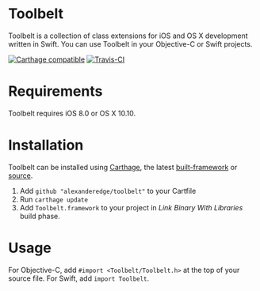 # Toolbelt
Toolbelt is a collection of class extensions for iOS and OS X development written in Swift. You can use Toolbelt in your Objective-C or Swift projects.

[![Carthage compatible](https://img.shields.io/badge/Carthage-compatible-4BC51D.svg?style=flat)](https://github.com/Carthage/Carthage) [![Travis-CI](https://travis-ci.org/alexanderedge/Toolbelt.svg?branch=master)](https://travis-ci.org/alexanderedge/Toolbelt)

# Requirements
Toolbelt requires iOS 8.0 or OS X 10.10.

# Installation
Toolbelt can be installed using [Carthage](https://github.com/Carthage/Carthage), the latest [built-framework](https://github.com/alexanderedge/Toolbelt/releases/latest) or [source](/Toolbelt/Toolbelt).

1. Add `github "alexanderedge/toolbelt"` to your Cartfile
2. Run `carthage update`
3. Add `Toolbelt.framework` to your project in _Link Binary With Libraries_ build phase.

# Usage
For Objective-C, add `#import <Toolbelt/Toolbelt.h>` at the top of your source file. For Swift, add `import Toolbelt`.

